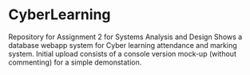 # CyberLearning
Repository for Assignment 2 for Systems Analysis and Design 
Shows a database webapp system for Cyber learning attendance and marking system.
Initial upload consists of a console version mock-up (without commenting) for a simple demonstation.

